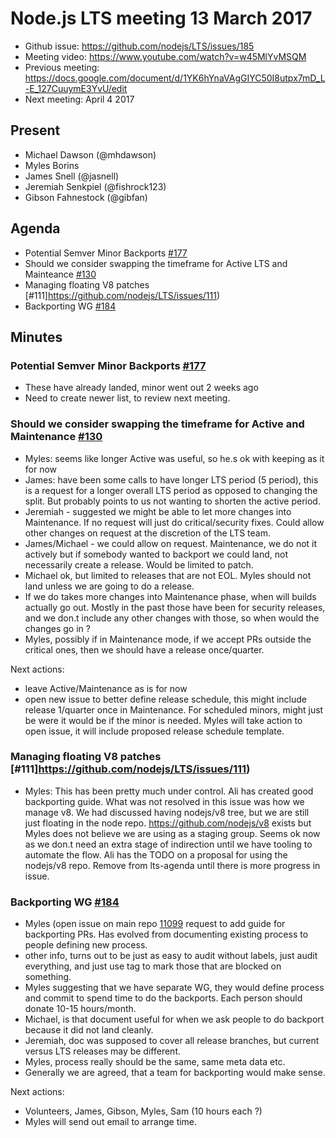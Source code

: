 # Node.js LTS meeting 13 March 2017

* Github issue: https://github.com/nodejs/LTS/issues/185
* Meeting video: https://www.youtube.com/watch?v=w45MlYvMSQM
* Previous meeting: https://docs.google.com/document/d/1YK6hYnaVAgGIYC50I8utpx7mD_L-E_127CuuymE3YvU/edit
* Next meeting: April 4 2017 

## Present

* Michael Dawson (@mhdawson)
* Myles Borins 
* James Snell (@jasnell)
* Jeremiah Senkpiel (@fishrock123)
* Gibson Fahnestock (@gibfan)

## Agenda
* Potential Semver Minor Backports [#177](https://github.com/nodejs/LTS/issues/177)
* Should we consider swapping the timeframe for Active LTS and
  Mainteance [#130 ](https://github.com/nodejs/LTS/issues/130)
* Managing floating V8 patches [#111]https://github.com/nodejs/LTS/issues/111)
* Backporting WG [#184](https://github.com/nodejs/LTS/issues/184)

## Minutes

### Potential Semver Minor Backports [#177](https://github.com/nodejs/LTS/issues/177)
  * These have already landed, minor went out 2 weeks ago
  * Need to create newer list, to review next meeting.

### Should we consider swapping the timeframe for Active and Maintenance [#130 ](https://github.com/nodejs/LTS/issues/130)
* Myles: seems like longer Active was useful, so he.s ok
  with keeping as it for now
* James: have been some calls to have longer LTS period (5 period),
  this is a request for a longer overall LTS period as opposed to
  changing the split.  But probably points to us not wanting to
  shorten the active period.
* Jeremiah - suggested we might be able to let more changes into Maintenance.
  If no request will just do critical/security fixes.  Could allow other
  changes on request at the discretion of the LTS team.
* James/Michael - we could allow on request.  Maintenance, we
  do not it actively but if somebody wanted to backport we could
  land, not necessarily create a release. Would be limited to patch.
* Michael ok, but limited to releases that are not EOL.
  Myles should not land unless we are going to do a release.
* If we do takes more changes into Maintenance phase, when will
  builds actually go out.  Mostly in the past those have been
  for security releases, and we don.t include any other
  changes with those, so when would the changes go in ? 
* Myles, possibly if in Maintenance mode, if we accept PRs
  outside the critical ones, then we should have a release once/quarter.

Next actions:
* leave Active/Maintenance as is for now
* open new issue to better define release schedule, this might
  include release 1/quarter once in Maintenance.  For scheduled minors,
  might just be were it would be if the minor is needed.  Myles will
  take action to open issue, it will include proposed release schedule template.

### Managing floating V8 patches [#111]https://github.com/nodejs/LTS/issues/111)
* Myles: This has been pretty much under control.  Ali has created good
  backporting guide.  What was not resolved in this issue was how we manage v8.
  We had discussed having nodejs/v8 tree, but we are still just floating in
  the node repo. https://github.com/nodejs/v8 exists but Myles does not
  believe we are using as a staging group.  Seems ok now as
  we don.t need an extra stage of indirection until we have tooling
  to automate the flow.  Ali has the TODO on a proposal for using the
  nodejs/v8 repo.  Remove from lts-agenda until there is more progress in issue.

### Backporting WG [#184](https://github.com/nodejs/LTS/issues/184)
* Myles (open issue on main repo [11099](https://github.com/nodejs/node/pull/11099)
  request to add guide for backporting PRs.  Has evolved from documenting
  existing process to people defining new process.  
* other info, turns out to be just as easy to audit without labels,
  just audit everything, and just use tag to mark those that
  are blocked on something.
* Myles suggesting that we have separate WG, they would define process
  and commit to spend time to do the backports.  Each person should
  donate 10-15 hours/month.  
* Michael, is that document useful for when we ask people to do backport
  because it did not land cleanly.
* Jeremiah, doc was supposed to cover all release branches, but current
  versus LTS releases may be different.
* Myles, process really should be the same, same meta data etc.
* Generally we are agreed, that a team for backporting would make sense. 

Next actions: 
  * Volunteers,   James, Gibson, Myles, Sam  (10 hours each ?)
  * Myles will send out email to arrange time.
